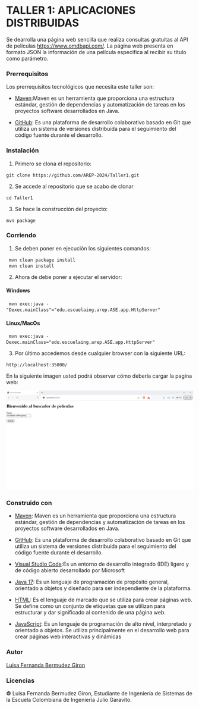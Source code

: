 # TALLER 1: APLICACIONES DISTRIBUIDAS

Se dearrolla una página web sencilla que realiza consultas gratuitas al API de películas <https://www.omdbapi.com/>. La página web presenta en formato JSON la información de una película especifica al recibir su título como parámetro.

### Prerrequisitos
Los prerrequisitos tecnológicos que necesita este taller son:

* [Maven](https://maven.apache.org/):Maven es un herramienta que proporciona una estructura estándar, gestión de dependencias y automatización de tareas en los proyectos software desarrollados en Java.

* [GitHub](https://platzi.com/blog/que-es-github-como-funciona/): Es una plataforma de desarrollo colaborativo basado en Git que utiliza un sistema de versiones distribuida para el seguimiento del código fuente durante el desarrollo. 

### Instalación
1.  Primero se clona el repositorio:
```
git clone https://github.com/AREP-2024/Taller1.git
```

2. Se accede al repositorio que se acabo de clonar
```
cd Taller1
```
3. Se hace la construcción del proyecto:
```
mvn package
```

### Corriendo 
1.  Se deben poner en ejecución los siguientes comandos:
```
 mvn clean package install
 mvn clean install
```

2. Ahora de debe poner a ejecutar el servidor:

#### Windows
```
 mvn exec:java -"Dexec.mainClass"="edu.escuelaing.arep.ASE.app.HttpServer"
```

#### Linux/MacOs
```
 mvn exec:java -Dexec.mainClass="edu.escuelaing.arep.ASE.app.HttpServer"
```

3. Por último accedemos desde cualquier browser con la siguiente URL:
 ```
http://localhost:35000/
 ```
 
 En la siguiente imagen usted podrá observar cómo debería cargar la pagina web:
 
![](imagenes/Pantalla.png)

### Construido con

* [Maven](https://maven.apache.org/): Maven es un herramienta que proporciona una estructura estándar, gestión de dependencias y automatización de tareas en los proyectos software desarrollados en Java.

* [GitHub](https://platzi.com/blog/que-es-github-como-funciona/): Es una plataforma de desarrollo colaborativo basado en Git que utiliza un sistema de versiones distribuida para el seguimiento del código fuente durante el desarrollo. 

* [Visual Studio Code](https://code.visualstudio.com/):Es un entorno de desarrollo integrado (IDE) ligero y de código abierto desarrollado por Microsoft

* [Java 17](https://www.java.com/es/download/help/whatis_java.html): Es un lenguaje de programación de propósito general, orientado a objetos y diseñado para ser independiente de la plataforma. 

* [HTML](https://developer.mozilla.org/es/docs/Web/HTML): Es el lenguaje de marcado que se utiliza para crear páginas web. Se define como un conjunto de etiquetas que se utilizan para estructurar y dar significado al contenido de una página web.

* [JavaScript](https://aws.amazon.com/es/what-is/javascript/): Es un lenguaje de programación de alto nivel, interpretado y orientado a objetos. Se utiliza principalmente en el desarrollo web para crear páginas web interactivas y dinámicas

### Autor
[Luisa Fernanda Bermudez Giron](https://www.linkedin.com/in/luisa-fernanda-bermudez-giron-b84001262/)

### Licencias 

**©** Luisa Fernanda Bermudez Giron, Estudiante de Ingeniería de Sistemas de la Escuela Colombiana de Ingeniería Julio Garavito.